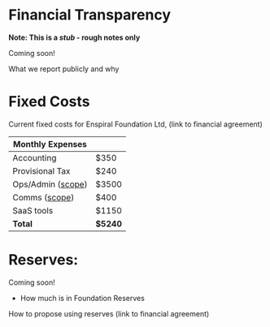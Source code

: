# Financial Transparency

**Note: This is a *stub* - rough notes only**

Coming soon!

What we report publicly and why

# Fixed Costs

Current fixed costs for Enspiral Foundation Ltd, (link to financial agreement)



|  Monthly Expenses |   |
|---|---|
|  Accounting | $350  |
|  Provisional Tax |  $240 |
| Ops/Admin ([scope](https://enspiral.gitbooks.io/enspiral-handbook/content/ops-scope.html))  |  $3500 |
| Comms ([scope](https://enspiral.gitbooks.io/enspiral-handbook/content/comms-role.html)) |   $400 |
| SaaS tools  |  $1150 |
|  **Total** | **$5240**  |



# Reserves:

Coming soon!

* How much is in Foundation Reserves

How to propose using reserves (link to financial agreement)